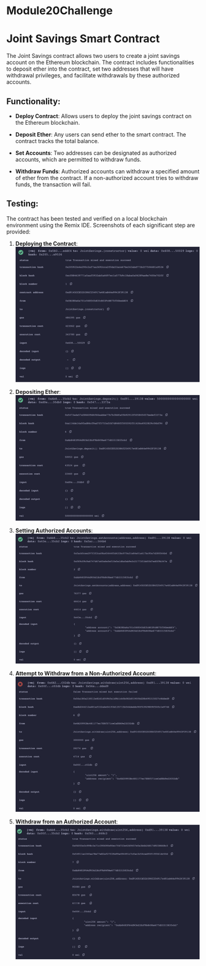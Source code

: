 # Module20Challenge
# Joint Savings Smart Contract

The Joint Savings contract allows two users to create a joint savings account on the Ethereum blockchain. The contract includes functionalities to deposit ether into the contract, set two addresses that will have withdrawal privileges, and facilitate withdrawals by these authorized accounts.

## Functionality:

- **Deploy Contract**: Allows users to deploy the joint savings contract on the Ethereum blockchain.
  
- **Deposit Ether**: Any users can send ether to the smart contract. The contract tracks the total balance.

- **Set Accounts**: Two addresses can be designated as authorized accounts, which are permitted to withdraw funds.

- **Withdraw Funds**: Authorized accounts can withdraw a specified amount of ether from the contract. If a non-authorized account tries to withdraw funds, the transaction will fail.

## Testing:

The contract has been tested and verified on a local blockchain environment using the Remix IDE. Screenshots of each significant step are provided:

1. **Deploying the Contract**: 
   ![Deploy Contract](Execution_Results/deploy%20contract.png)

2. **Depositing Ether**:
   ![Deposit Ether](Execution_Results/deposit%20eth.png)

3. **Setting Authorized Accounts**:
   ![Set Accounts](Execution_Results/set%20accounts.png)

4. **Attempt to Withdraw from a Non-Authorized Account**:
   ![Withdraw from Non-Owner](Execution_Results/withdraw%20from%20non-owner.png)

5. **Withdraw from an Authorized Account**:
   ![Withdraw from Owner](Execution_Results/withdraw%20from%20owner.png)
